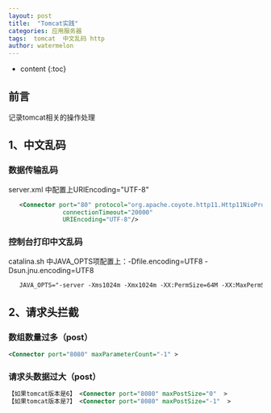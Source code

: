 ```yaml
---
layout: post
title:  "Tomcat实践"
categories: 应用服务器
tags:  tomcat  中文乱码 http
author: watermelon
---
```

* content
{:toc}

## 前言
记录tomcat相关的操作处理



## 1、中文乱码
### 数据传输乱码 
 
server.xml 中配置上URIEncoding="UTF-8"
```xml
   <Connector port="80" protocol="org.apache.coyote.http11.Http11NioProtocol"
               connectionTimeout="20000"
			   URIEncoding="UTF-8"/>
```

### 控制台打印中文乱码  
catalina.sh 中JAVA_OPTS项配置上：-Dfile.encoding=UTF8 -Dsun.jnu.encoding=UTF8

```xml
   JAVA_OPTS="-server -Xms1024m -Xmx1024m -XX:PermSize=64M -XX:MaxPermSize=128m -Dfile.encoding=UTF8 -Dsun.jnu.encoding=UTF8"
```

## 2、请求头拦截
### 数组数量过多（post）
```xml
<Connector port="8080" maxParameterCount="-1" >
```
### 请求头数据过大（post）
```xml
【如果tomcat版本是6】 <Connector port="8080" maxPostSize="0"  >
【如果tomcat版本是7】 <Connector port="8080" maxPostSize="-1"  >
```

